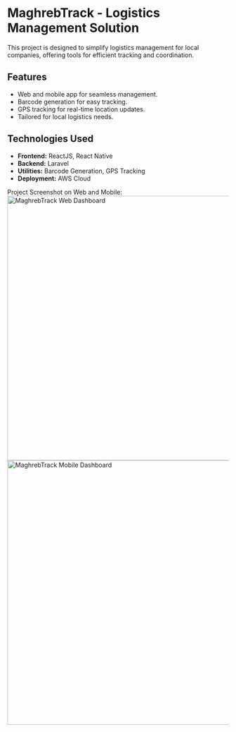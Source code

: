 # MaghrebTrack - Logistics Management Solution

This project is designed to simplify logistics management for local companies, offering tools for efficient tracking and coordination.

## Features
- Web and mobile app for seamless management.
- Barcode generation for easy tracking.
- GPS tracking for real-time location updates.
- Tailored for local logistics needs.

## Technologies Used
- **Frontend:** ReactJS, React Native
- **Backend:** Laravel
- **Utilities:** Barcode Generation, GPS Tracking
- **Deployment:** AWS Cloud

Project Screenshot on Web and Mobile:
<img src="https://imgur.com/ldtHEV1.jpg" alt="MaghrebTrack Web Dashboard" width="600">
<img src="https://imgur.com/qbsqnr6.jpg" alt="MaghrebTrack Mobile Dashboard" width="600">
